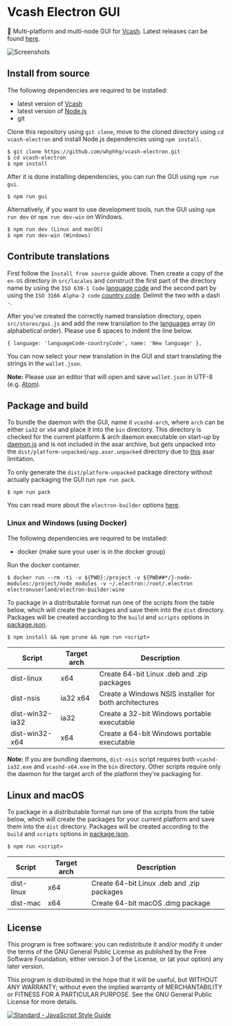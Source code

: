 # Vcash Electron GUI
:honeybee: Multi-platform and multi-node GUI for [Vcash](https://vcash.info/).
Latest releases can be found [here](https://github.com/whphhg/vcash-electron/releases).

![Screenshots](http://i.imgur.com/i3Dxol0.gif)

## Install from source
The following dependencies are required to be installed:
* latest version of [Vcash](https://vcash.info/wallets.php)
* latest version of [Node.js](https://nodejs.org/en/download/current/)
* git

Clone this repository using `git clone`, move to the cloned directory
using `cd vcash-electron` and install Node.js dependencies using `npm install`.

    $ git clone https://github.com/whphhg/vcash-electron.git
    $ cd vcash-electron
    $ npm install

After it is done installing dependencies, you can run the GUI
using `npm run gui`.

    $ npm run gui

Alternatively, if you want to use development tools, run the GUI
using `npm run dev` or `npm run dev-win` on Windows.

    $ npm run dev (Linux and macOS)
    $ npm run dev-win (Windows)

## Contribute translations
First follow the `Install from source` guide above. Then create a copy of the
`en-US` directory in `src/locales` and construct the first part of the directory
name by using the `ISO 639-1 Code`
[language code](https://en.wikipedia.org/wiki/List_of_ISO_639-1_codes)
and the second part by using the `ISO 3166 Alpha-2 code`
[country code](https://en.wikipedia.org/wiki/ISO_3166-1#Current_codes). Delimit
the two with a dash `-`.

After you've created the correctly named translation directory, open
`src/stores/gui.js` and add the new translation to the
[languages](https://github.com/whphhg/vcash-electron/blob/master/src/stores/gui.js#L20-L24)
array (in alphabetical order). Please use 6 spaces to indent the line below.

    { language: 'languageCode-countryCode', name: 'New language' },

You can now select your new translation in the GUI and start translating the
strings in the `wallet.json`.

**Note:** Please use an editor that will open and save `wallet.json` in UTF-8
(e.g. [Atom](https://atom.io/)).

## Package and build
To bundle the daemon with the GUI, name it `vcashd-arch`, where `arch` can
be either `ia32` or `x64` and place it into the `bin` directory. This directory
is checked for the current platform & arch daemon executable on start-up by
[daemon.js](https://github.com/whphhg/vcash-electron/blob/master/src/daemon.js)
and is not included in the asar archive, but gets unpacked into
the `dist/platform-unpacked/app.asar.unpacked` directory due to
[this](https://electron.atom.io/docs/tutorial/application-packaging/#executing-binaries-inside-asar-archive)
asar limitation.

To only generate the `dist/platform-unpacked` package directory without
actually packaging the GUI run `npm run pack`.

    $ npm run pack

You can read more about the `electron-builder` options
[here](https://github.com/electron-userland/electron-builder/wiki/Options).

### Linux and Windows (using Docker)
The following dependencies are required to be installed:
* docker (make sure your user is in the docker group)

Run the docker container.

    $ docker run --rm -ti -v ${PWD}:/project -v ${PWD##*/}-node-modules:/project/node_modules -v ~/.electron:/root/.electron electronuserland/electron-builder:wine

To package in a distributable format run one of the scripts from the table
below, which will create the packages and save them into the `dist` directory.
Packages will be created according to the `build` and `scripts` options in
[package.json](https://github.com/whphhg/vcash-electron/blob/master/package.json#L11-L33).

    $ npm install && npm prune && npm run <script>

Script | Target arch | Description
------ | ------ | ------
dist-linux | x64 | Create 64-bit Linux .deb and .zip packages
dist-nsis | ia32 x64 | Create a Windows NSIS installer for both architectures
dist-win32-ia32 | ia32 | Create a 32-bit Windows portable executable
dist-win32-x64 | x64 | Create a 64-bit Windows portable executable

**Note:** If you are bundling daemons, `dist-nsis` script requires both
`vcashd-ia32.exe` and `vcashd-x64.exe` in the `bin` directory. Other scripts
require only the daemon for the target arch of the platform they're packaging for.

## Linux and macOS
To package in a distributable format run one of the scripts from the table
below, which will create the packages for your current platform and save
them into the `dist` directory. Packages will be created according to the
`build` and `scripts` options in
[package.json](https://github.com/whphhg/vcash-electron/blob/master/package.json#L11-L33).

    $ npm run <script>

Script | Target arch | Description
------ | ------ | ------
dist-linux | x64 | Create 64-bit Linux .deb and .zip packages
dist-mac | x64 | Create 64-bit macOS .dmg package

## License
This program is free software: you can redistribute it and/or modify
it under the terms of the GNU General Public License as published by
the Free Software Foundation, either version 3 of the License, or
(at your option) any later version.

This program is distributed in the hope that it will be useful,
but WITHOUT ANY WARRANTY; without even the implied warranty of
MERCHANTABILITY or FITNESS FOR A PARTICULAR PURPOSE.  See the
GNU General Public License for more details.

[![Standard - JavaScript Style Guide](https://cdn.rawgit.com/feross/standard/master/badge.svg)](https://github.com/feross/standard)
